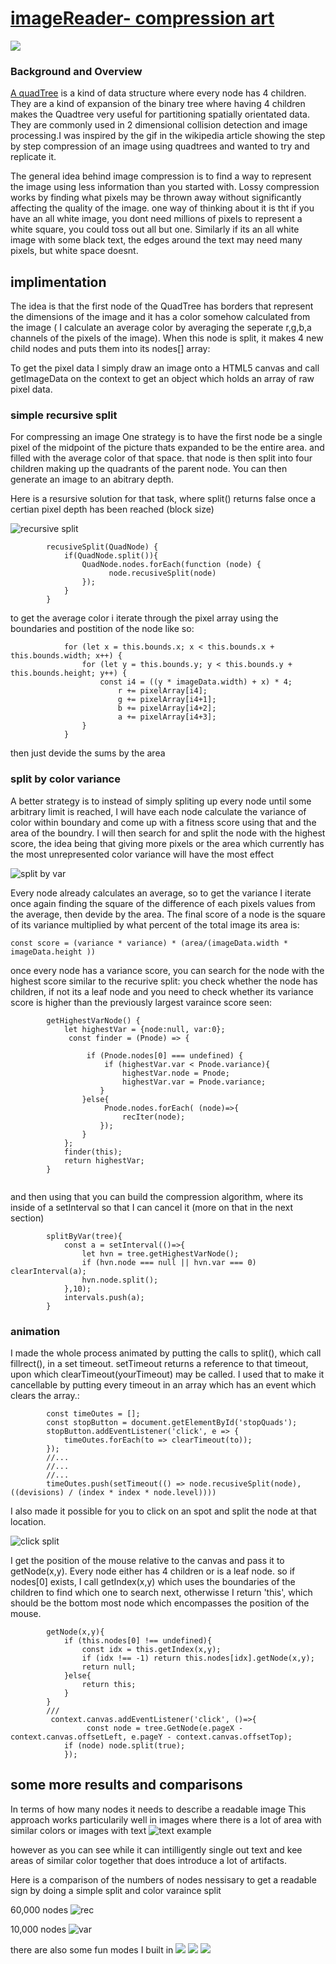 # [imageReader- compression art](https://imagereader.herokuapp.com/) 
![](http://res.cloudinary.com/flyakite/image/upload/v1512363891/download_1_fl6gow.png)
### Background and Overview

[A quadTree](https://en.wikipedia.org/wiki/Quadtree) is a kind of data structure where every node has 4 children. They are a kind of expansion of the binary tree where having 4 children makes the Quadtree very useful for partitioning spatially orientated data. They are commonly used in 2 dimensional collision detection and image processing.I was inspired by the gif in the wikipedia article showing the step by step compression of an image using quadtrees and wanted to try and replicate it. 

The general idea behind image compression is to find a way to represent the image using less information than you started with. Lossy compression works by finding what pixels may be thrown away without significantly affecting the quality of the image. one way of thinking about it is tht if you have an all white image, you dont need millions of pixels to represent a white square, you could toss out all but one. Similarly if its an all white image with some black text, the edges around the text may need many pixels, but white space doesnt.




## implimentation

The idea is that the first node of the QuadTree has borders that represent the dimensions of the image and it has a color somehow calculated from the image ( I calculate an average color by averaging the seperate r,g,b,a channels of the pixels of the image). When this node is split, it makes 4 new child nodes and puts them into its nodes[] array:

To get the pixel data I simply draw an image onto a HTML5 canvas and call getImageData on the context to get an object which holds an array of raw pixel data. 

### simple recursive split

For compressing an image One strategy is to have the first node be a single pixel of the midpoint of the picture thats expanded to be the entire area. and filled with the average color of that space. that node is then split into four children making up the quadrants of the parent node. You can then generate an image to an abitrary depth.

Here is a resursive solution for that task, where split() returns false once a certian pixel depth has been reached (block size)

![recursive split](http://res.cloudinary.com/flyakite/video/upload/v1514588416/recsplit_fuhmre.gif)
```
        recusiveSplit(QuadNode) {
            if(QuadNode.split()){
                QuadNode.nodes.forEach(function (node) {
                      node.recusiveSplit(node)                                
                });
            }
        }
```
to get the average color i iterate through the pixel array using the boundaries and postition of the node like so:

```
            for (let x = this.bounds.x; x < this.bounds.x + this.bounds.width; x++) {
                for (let y = this.bounds.y; y < this.bounds.y + this.bounds.height; y++) {
                    const i4 = ((y * imageData.width) + x) * 4;
                        r += pixelArray[i4];
                        g += pixelArray[i4+1];
                        b += pixelArray[i4+2];
                        a += pixelArray[i4+3]; 
                }
            }
```
then just devide the sums by the area

### split by color variance

A better strategy is to instead of simply spliting up every node until some arbitrary limit is reached, I will have each node calculate the variance of color within boundary and come up with a fitness score using that and the area of the boundry. I will then search for and split the node with the highest score, the idea being that giving more pixels or the area which currently has the most unrepresented color variance will have the most effect

![split by var](http://res.cloudinary.com/flyakite/video/upload/v1514589638/recsplit1_flp8fq.gif)


 Every node already calculates an average, so to get the variance I iterate once again finding the square of the difference of each pixels values from the average, then devide by the area. The final score of a node is the square of its variance multiplied by what percent of the total image its area is:
            
```
const score = (variance * variance) * (area/(imageData.width * imageData.height )) 
```

once every node has a variance score, you can search for the node with the highest score similar to the recurive split: you check whether the node has children, if not its a leaf node and you need to check whether its variance score is higher than the previously largest varaince score seen:

```
        getHighestVarNode() {
            let highestVar = {node:null, var:0};
             const finder = (Pnode) => {
                 
                 if (Pnode.nodes[0] === undefined) {
                     if (highestVar.var < Pnode.variance){
                         highestVar.node = Pnode;
                         highestVar.var = Pnode.variance;
                    }
                }else{
                     Pnode.nodes.forEach( (node)=>{
                         recIter(node);
                    });
                }
            };
            finder(this);
            return highestVar;
        }
        
```

and then using that you can build the compression algorithm, where its inside of a setInterval so that I can cancel it (more on that in the next section)

```
        splitByVar(tree){
            const a = setInterval(()=>{
                let hvn = tree.getHighestVarNode();
                if (hvn.node === null || hvn.var === 0) clearInterval(a);
                hvn.node.split();
            },10);
            intervals.push(a);
        }
```


### animation

I made the whole process animated by putting the calls to split(), which call fillrect(), in a set timeout. setTimeout returns a reference to that timeout, upon which clearTimeout(yourTimeout) may be called. I used that to make it cancellable by putting every timeout in an array which has an event which clears the array.:

```
        const timeOutes = [];
        const stopButton = document.getElementById('stopQuads');
        stopButton.addEventListener('click', e => {
            timeOutes.forEach(to => clearTimeout(to));
        });
        //...
        //...
        //...
        timeOutes.push(setTimeout(() => node.recusiveSplit(node), ((devisions) / (index * index * node.level))))   
```

 I also made it possible for you to click on an spot and split the node at that location.
 
 ![click split](http://res.cloudinary.com/flyakite/video/upload/v1514587876/clicksplit_v1bsay.gif)
 
 I get the position of the mouse relative to the canvas and pass it to getNode(x,y). Every node either has 4 children or is a leaf node. so if nodes[0] exists, I call getIndex(x,y) which uses the boundaries of the children to find which one to search next, otherwisse I return 'this', which should be the bottom most node which encompasses the position of the mouse.
 
```
        getNode(x,y){
            if (this.nodes[0] !== undefined){
                const idx = this.getIndex(x,y);
                if (idx !== -1) return this.nodes[idx].getNode(x,y);
                return null;
            }else{
                return this;
            }
        }
        ///
         context.canvas.addEventListener('click', ()=>{
                 const node = tree.GetNode(e.pageX - context.canvas.offsetLeft, e.pageY - context.canvas.offsetTop);
            if (node) node.split(true); 
            });
  ```
  
## some more results and comparisons

In terms of how many nodes it needs to describe a readable image This approach works particularily well in images where there is a lot of area with similar colors or images with text
![text example](http://res.cloudinary.com/flyakite/video/upload/v1514589381/vasplit_lhj5e2.gif)

however as you can see while it can intilligently single out text and kee areas of similar color together that does introduce a lot of artifacts.


Here is a comparison of the numbers of nodes nessisary to get a readable sign by doing a simple split and color varaince split

60,000 nodes
![rec](http://res.cloudinary.com/flyakite/image/upload/v1514431822/quadtreeorder_hhttov.png)

10,000 nodes
![var](http://res.cloudinary.com/flyakite/image/upload/v1514431820/quadtree_by_var_yzpqdc.png) 




there are also some fun modes I built in
![](http://res.cloudinary.com/flyakite/image/upload/v1514590288/download_2_hqyiv2.png)
![](http://res.cloudinary.com/flyakite/image/upload/v1514590287/download_4_jpan4b.png)
![](http://res.cloudinary.com/flyakite/image/upload/v1514590287/download_edkzv9.png)



